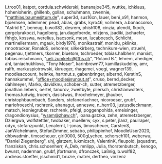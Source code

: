 l_troo01,
katpot,
cordula.schwiderski,
bananajoe345,
wuttke,
ichklaus,
hohenloherin,
ghillenb,
gollan,
schuhmann,
zwennie,
"matthias.baume@tum.de",
super3d,
sus16cn,
lauer,
beni_x91,
hanmon,
bjoernsen,
ademmer,
pead,
abias,
grabs,
kyro46,
vollmera,
a.bonaccorso,
"Astrid E.",
beneug,
b.wolf82,
desrem,
phish108,
cinzia,
alendit,
fkoch,
gergelyrakoczi,
hagelberg,
jan.dagefoerde,
mlzjens,
jsadiki,
jschaefer,
fhhgb,
kosswa,
werelius,
isacsonk,
mesn,
lucaboesch,
Schlicht,
martinellermann,
mgauk,
birdy1976,
monikastraif,
monidu,
pklinka,
rmootracker,
RonaldS,
sehomer,
silkekirberg,
technikum-wien,
struehl,
pegenau,
tjettmers,
tkorner,
bluetom,
tschroeder,
tobias.halbherr,
marxist,
tobias.reischmann,
"ueli.zumkehr@ffhs.ch",
"Roland B.",
lehrem,
ahediger,
ahl,
taniachukhlova,
"Tony Moser",
karinbrown77,
kamillaskudelny,
amr,
ralfh,
markuspiotrowski,
kkrueger,
rhagemei,
voegi,
wagner139,
moodleaccount,
helmke,
hartmut.s,
gabenbringer,
albernd,
KerstinS,
hannakummel,
"office+moodle@runout.at",
cruso,
bernd_decker,
dahlmeyer,
Marko,
davidknu,
schober-ch,
sutter,
atremetzberger,
jonathan.liebers,
oertel,
tanurov,
zweitbyte,
pliersch,
christianwolters,
thomas.ludwig,
trueeh,
dasistwas,
throchelmeyer,
jjhauber,
christophbaumbach,
Sanders,
stefanerlachner,
nicoroeser,
grubf,
mariofroeschl,
rschrenk,
ahanagut,
anneswe,
n_herr03,
justusdieckmann,
matsch,
leoniegruber,
rschrenk,
pfeigl,
poggenpohlda,
emeisinger,
dragondionysius,
"wsam@zhaw.ch",
ioana.gatzka,
zehn,
atremetzberger,
Dziergwa,
wolfstettler,
twobaker,
muellerw,
cyx,
s.peter,
jlanz,
paulraper,
odyx,
stefanzpunkt,
Lenalernt,
l-jonas,
timoscheuer,
CarstenS,
JanWichelmann,
StefanZimmer,
sebabo,
philippimhof,
MoodleUser2020,
dhbwadmin,
timoscheuer,
girl0000,
500gLychee,
schorsch101,
weberwu,
"Daniel Ziegenberg",
uhj,
glatzert,
lukmicsch,
ValentinK,
fleupold,
jsquadrat,
franziskah,
chris.schoenherr,
A_Deb,
mnlipp,
Julia,
thorstenbutsch,
kenogo,
bwurst,
naderman,
grubf,
jfortmann,
dfronczek,
Laßnig,
b.wolf82,
andreas.stoeffer,
jsschmid1,
bruzie,
matrei,
dertheo,
vinzenz
